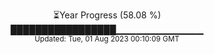 <p align="center">
⏳Year Progress (58.08 %) <br>
█████████████████▁▁▁▁▁▁▁▁▁▁▁▁▁ <br>
<sub>Updated: Tue, 01 Aug 2023 00:10:09 GMT</sub>
</p>


